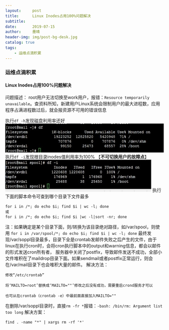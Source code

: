 ```yaml
---
layout:     post
title:      Linux Inodes占用100%问题解决
subtitle:   
date:       2019-07-15
author:     墨晴
header-img: img/post-bg-desk.jpg
catalog: true
tags:
    - 运维点滴积累
---
```

### 运维点滴积累
#### Linux Inodes占用100%问题解决
问题描述：
root用户无法切换至work用户，报错：`Resource temporarily unavailable`。查资料所知，新建用户Linux系统会限制用户的最大进程数，应用程序占满进程数过后，就会报资源不可用的错误信息

执行`df -h`发现磁盘利用率还好
![](https://raw.githubusercontent.com/mushroom5/mushroom5.github.io/master/img/disk.jpg)
执行`df -i`发现根目录inodes值利用率为100%       【**不可切换用户的故障点**】
![](https://raw.githubusercontent.com/mushroom5/mushroom5.github.io/master/img/node.jpg)
执行下面的脚本命令可查到哪个目录下文件最多
```
for i in /*; do echo $i; find $i | wc -l; done
或
for i in /*; do echo $i; find $i |wc -l|sort -nr; done
```
注：如果确定是某个目录下面，则/转换为该目录绝对路径，如/var/spool，则使用
`for i in /var/spool/*; do echo $i; find $i | wc -l; done`
最终发现/var/soppl目录最多，目录下全是crontab发邮件失败之后产生的文件，由于linux在执行cron时，会将cron执行脚本中的output和warning信息，都会以邮件的形式发送cron所有者， 服务器中关闭了postfix，导致邮件发送不成功，全部小文件堆积在了maildrop目录下面。如果sendmail或者postfix正常运行，则会在/var/mail目录下也会堆积大量的邮件。
解决方法：

```
修改“/etc/crontab”

将‘MAILTO=root’替换成‘MAILTO=""’修改之后没有成功，需要重启crond服务才可以

也可从在crontab（crontab -e）中最前面直接加入MAILTO=""
```
在删除/var/soppl目录时，直接`rm -fr *`报错：`-bash: /bin/rm: Argument list too long`
解决方案：
```
find . -name "*" | xargs rm -rf '*'
```